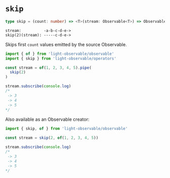# `skip`
```typescript
type skip = (count: number) => <T>(stream: Observable<T>) => Observable<T>
```

```
stream:          -a-b-c-d-e->
skip(2)(stream): -----c-d-e->
```

Skips first `count` values emitted by the source Observable.
```typescript
import { of } from 'light-observable/observable'
import { skip } from 'light-observable/operators'

const stream = of(1, 2, 3, 4, 5).pipe(
  skip(2)
) 

stream.subscribe(console.log)
/*
 -> 3
 -> 4
 -> 5
*/
```

Also available as an Observable creator:
```typescript
import { skip, of } from 'light-observable/observable'

const stream = skip(2, of(1, 2, 3, 4, 5))

stream.subscribe(console.log)
/*
 -> 3
 -> 4
 -> 5
*/
```